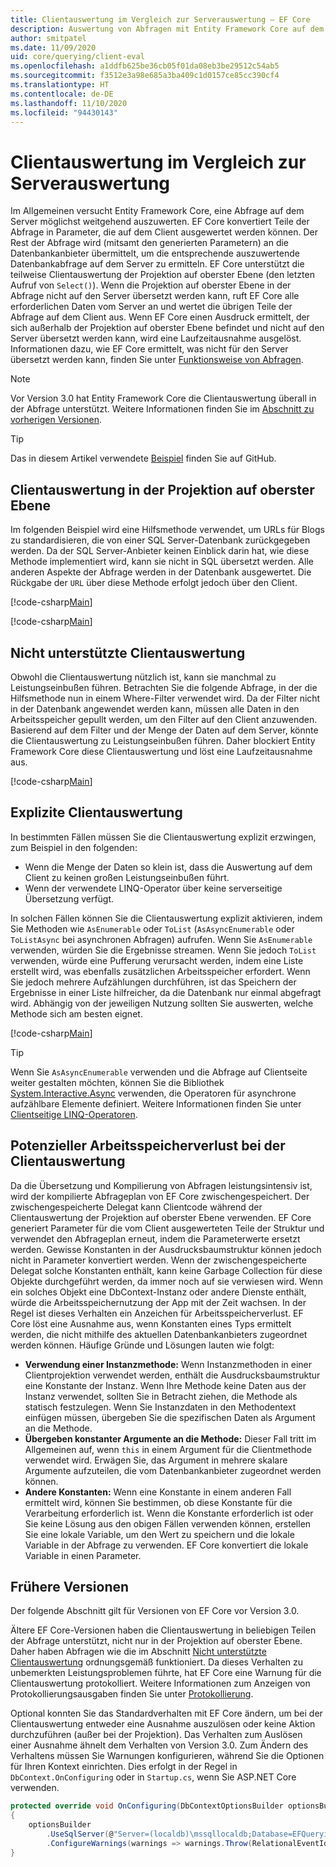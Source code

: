 ```yaml
---
title: Clientauswertung im Vergleich zur Serverauswertung – EF Core
description: Auswertung von Abfragen mit Entity Framework Core auf dem Client und auf dem Server
author: smitpatel
ms.date: 11/09/2020
uid: core/querying/client-eval
ms.openlocfilehash: a1ddfb625be36cb05f01da08eb3be29512c54ab5
ms.sourcegitcommit: f3512e3a98e685a3ba409c1d0157ce85cc390cf4
ms.translationtype: HT
ms.contentlocale: de-DE
ms.lasthandoff: 11/10/2020
ms.locfileid: "94430143"
---
```

# <a name="client-vs-server-evaluation"></a>Clientauswertung im Vergleich zur Serverauswertung

Im Allgemeinen versucht Entity Framework Core, eine Abfrage auf dem Server möglichst weitgehend auszuwerten. EF Core konvertiert Teile der Abfrage in Parameter, die auf dem Client ausgewertet werden können. Der Rest der Abfrage wird (mitsamt den generierten Parametern) an die Datenbankanbieter übermittelt, um die entsprechende auszuwertende Datenbankabfrage auf dem Server zu ermitteln. EF Core unterstützt die teilweise Clientauswertung der Projektion auf oberster Ebene (den letzten Aufruf von `Select()`). Wenn die Projektion auf oberster Ebene in der Abfrage nicht auf den Server übersetzt werden kann, ruft EF Core alle erforderlichen Daten vom Server an und wertet die übrigen Teile der Abfrage auf dem Client aus. Wenn EF Core einen Ausdruck ermittelt, der sich außerhalb der Projektion auf oberster Ebene befindet und nicht auf den Server übersetzt werden kann, wird eine Laufzeitausnahme ausgelöst. Informationen dazu, wie EF Core ermittelt, was nicht für den Server übersetzt werden kann, finden Sie unter [Funktionsweise von Abfragen](xref:core/querying/how-query-works).

> [!NOTE]
> Vor Version 3.0 hat Entity Framework Core die Clientauswertung überall in der Abfrage unterstützt. Weitere Informationen finden Sie im [Abschnitt zu vorherigen Versionen](#previous-versions).

> [!TIP]
> Das in diesem Artikel verwendete [Beispiel](https://github.com/dotnet/EntityFramework.Docs/tree/master/samples/core/Querying/ClientEvaluation) finden Sie auf GitHub.

## <a name="client-evaluation-in-the-top-level-projection"></a>Clientauswertung in der Projektion auf oberster Ebene

Im folgenden Beispiel wird eine Hilfsmethode verwendet, um URLs für Blogs zu standardisieren, die von einer SQL Server-Datenbank zurückgegeben werden. Da der SQL Server-Anbieter keinen Einblick darin hat, wie diese Methode implementiert wird, kann sie nicht in SQL übersetzt werden. Alle anderen Aspekte der Abfrage werden in der Datenbank ausgewertet. Die Rückgabe der `URL` über diese Methode erfolgt jedoch über den Client.

[!code-csharp[Main](../../../samples/core/Querying/ClientEvaluation/Program.cs#ClientProjection)]

[!code-csharp[Main](../../../samples/core/Querying/ClientEvaluation/Program.cs#ClientMethod)]

## <a name="unsupported-client-evaluation"></a>Nicht unterstützte Clientauswertung

Obwohl die Clientauswertung nützlich ist, kann sie manchmal zu Leistungseinbußen führen. Betrachten Sie die folgende Abfrage, in der die Hilfsmethode nun in einem Where-Filter verwendet wird. Da der Filter nicht in der Datenbank angewendet werden kann, müssen alle Daten in den Arbeitsspeicher gepullt werden, um den Filter auf den Client anzuwenden. Basierend auf dem Filter und der Menge der Daten auf dem Server, könnte die Clientauswertung zu Leistungseinbußen führen. Daher blockiert Entity Framework Core diese Clientauswertung und löst eine Laufzeitausnahme aus.

[!code-csharp[Main](../../../samples/core/Querying/ClientEvaluation/Program.cs#ClientWhere)]

## <a name="explicit-client-evaluation"></a>Explizite Clientauswertung

In bestimmten Fällen müssen Sie die Clientauswertung explizit erzwingen, zum Beispiel in den folgenden:

- Wenn die Menge der Daten so klein ist, dass die Auswertung auf dem Client zu keinen großen Leistungseinbußen führt.
- Wenn der verwendete LINQ-Operator über keine serverseitige Übersetzung verfügt.

In solchen Fällen können Sie die Clientauswertung explizit aktivieren, indem Sie Methoden wie `AsEnumerable` oder `ToList` (`AsAsyncEnumerable` oder `ToListAsync` bei asynchronen Abfragen) aufrufen. Wenn Sie `AsEnumerable` verwenden, würden Sie die Ergebnisse streamen. Wenn Sie jedoch `ToList` verwenden, würde eine Pufferung verursacht werden, indem eine Liste erstellt wird, was ebenfalls zusätzlichen Arbeitsspeicher erfordert. Wenn Sie jedoch mehrere Aufzählungen durchführen, ist das Speichern der Ergebnisse in einer Liste hilfreicher, da die Datenbank nur einmal abgefragt wird. Abhängig von der jeweiligen Nutzung sollten Sie auswerten, welche Methode sich am besten eignet.

[!code-csharp[Main](../../../samples/core/Querying/ClientEvaluation/Program.cs#ExplicitClientEvaluation)]

> [!TIP]
> Wenn Sie `AsAsyncEnumerable` verwenden und die Abfrage auf Clientseite weiter gestalten möchten, können Sie die Bibliothek [System.Interactive.Async](https://www.nuget.org/packages/System.Interactive.Async/) verwenden, die Operatoren für asynchrone aufzählbare Elemente definiert. Weitere Informationen finden Sie unter [Clientseitige LINQ-Operatoren](xref:core/miscellaneous/async#client-side-async-linq-operators).

## <a name="potential-memory-leak-in-client-evaluation"></a>Potenzieller Arbeitsspeicherverlust bei der Clientauswertung

Da die Übersetzung und Kompilierung von Abfragen leistungsintensiv ist, wird der kompilierte Abfrageplan von EF Core zwischengespeichert. Der zwischengespeicherte Delegat kann Clientcode während der Clientauswertung der Projektion auf oberster Ebene verwenden. EF Core generiert Parameter für die vom Client ausgewerteten Teile der Struktur und verwendet den Abfrageplan erneut, indem die Parameterwerte ersetzt werden. Gewisse Konstanten in der Ausdrucksbaumstruktur können jedoch nicht in Parameter konvertiert werden. Wenn der zwischengespeicherte Delegat solche Konstanten enthält, kann keine Garbage Collection für diese Objekte durchgeführt werden, da immer noch auf sie verwiesen wird. Wenn ein solches Objekt eine DbContext-Instanz oder andere Dienste enthält, würde die Arbeitsspeichernutzung der App mit der Zeit wachsen. In der Regel ist dieses Verhalten ein Anzeichen für Arbeitsspeicherverlust. EF Core löst eine Ausnahme aus, wenn Konstanten eines Typs ermittelt werden, die nicht mithilfe des aktuellen Datenbankanbieters zugeordnet werden können. Häufige Gründe und Lösungen lauten wie folgt:

- **Verwendung einer Instanzmethode:** Wenn Instanzmethoden in einer Clientprojektion verwendet werden, enthält die Ausdrucksbaumstruktur eine Konstante der Instanz. Wenn Ihre Methode keine Daten aus der Instanz verwendet, sollten Sie in Betracht ziehen, die Methode als statisch festzulegen. Wenn Sie Instanzdaten in den Methodentext einfügen müssen, übergeben Sie die spezifischen Daten als Argument an die Methode.
- **Übergeben konstanter Argumente an die Methode:** Dieser Fall tritt im Allgemeinen auf, wenn `this` in einem Argument für die Clientmethode verwendet wird. Erwägen Sie, das Argument in mehrere skalare Argumente aufzuteilen, die vom Datenbankanbieter zugeordnet werden können.
- **Andere Konstanten:** Wenn eine Konstante in einem anderen Fall ermittelt wird, können Sie bestimmen, ob diese Konstante für die Verarbeitung erforderlich ist. Wenn die Konstante erforderlich ist oder Sie keine Lösung aus den obigen Fällen verwenden können, erstellen Sie eine lokale Variable, um den Wert zu speichern und die lokale Variable in der Abfrage zu verwenden. EF Core konvertiert die lokale Variable in einen Parameter.

## <a name="previous-versions"></a>Frühere Versionen

Der folgende Abschnitt gilt für Versionen von EF Core vor Version 3.0.

Ältere EF Core-Versionen haben die Clientauswertung in beliebigen Teilen der Abfrage unterstützt, nicht nur in der Projektion auf oberster Ebene. Daher haben Abfragen wie die im Abschnitt [Nicht unterstützte Clientauswertung](#unsupported-client-evaluation) ordnungsgemäß funktioniert. Da dieses Verhalten zu unbemerkten Leistungsproblemen führte, hat EF Core eine Warnung für die Clientauswertung protokolliert. Weitere Informationen zum Anzeigen von Protokollierungsausgaben finden Sie unter [Protokollierung](xref:core/logging-events-diagnostics/index).

Optional konnten Sie das Standardverhalten mit EF Core ändern, um bei der Clientauswertung entweder eine Ausnahme auszulösen oder keine Aktion durchzuführen (außer bei der Projektion). Das Verhalten zum Auslösen einer Ausnahme ähnelt dem Verhalten von Version 3.0. Zum Ändern des Verhaltens müssen Sie Warnungen konfigurieren, während Sie die Optionen für Ihren Kontext einrichten. Dies erfolgt in der Regel in `DbContext.OnConfiguring` oder in `Startup.cs`, wenn Sie ASP.NET Core verwenden.

```csharp
protected override void OnConfiguring(DbContextOptionsBuilder optionsBuilder)
{
    optionsBuilder
        .UseSqlServer(@"Server=(localdb)\mssqllocaldb;Database=EFQuerying;Trusted_Connection=True;")
        .ConfigureWarnings(warnings => warnings.Throw(RelationalEventId.QueryClientEvaluationWarning));
}
```
